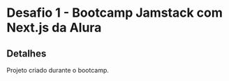 # Desafio 1 - Bootcamp Jamstack com Next.js da Alura

## Detalhes  
Projeto criado durante o bootcamp.